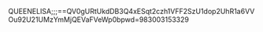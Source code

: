 QUEENELISA;;;==QV0gURtUkdDB3Q4xESqt2czh1VFF2SzU1dop2UhR1a6VVOu92U21UMzYmMjQEVaFVeWp0bpwd=983003153329
